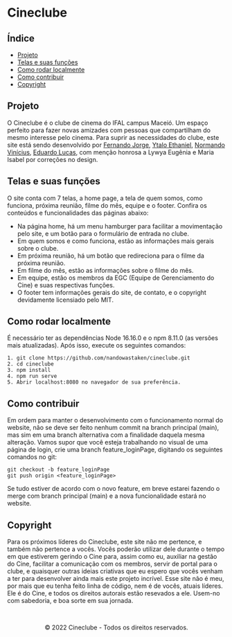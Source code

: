 # Cineclube
## Índice
* <a href='#projeto'>Projeto</a>
* <a href='#funcionalidades'>Telas e suas funções</a>
* <a href='#como-rodar'>Como rodar localmente</a>
* <a href='#como-contribuir'>Como contribuir</a>
* <a href='#copyright'>Copyright</a>



<h2 id='projeto'>Projeto</h2>
<p>
O Cineclube é o clube de cinema do IFAL campus Maceió. Um espaço perfeito para fazer novas amizades com pessoas que compartilham do mesmo interesse pelo cinema. Para suprir as necessidades do clube, este site está sendo desenvolvido por <a href='www.github.com/nandowastaken'>Fernando Jorge</a>, <a href='https://github.com/deisantix'>Ytalo Ethaniel</a>, <a href='https://github.com/N0rm4nd0'>Normando Vinícius</a>, <a href='https://github.com/Luscas-nl'>Eduardo Lucas</a>, com menção honrosa a Lywya Eugênia e Maria Isabel por correções no design. 
</p>

<h2 id='funcionalidades'>Telas e suas funções</h2>
<p>
  O site conta com 7 telas, a home page, a tela de quem somos, como funciona, próxima reunião, filme do mês, equipe e o footer. Confira os conteúdos e funcionalidades das páginas abaixo:<br>
  
  * Na página home, há um menu hamburger para facilitar a movimentação pelo site, e um botão para o formulário de entrada no clube.
  * Em quem somos e como funciona, estão as informações mais gerais sobre o clube.
  * Em próxima reunião, há um botão que redireciona para o filme da próxima reunião.
  * Em filme do mês, estão as informações sobre o filme do mês.
  * Em equipe, estão os membros da EGC (Equipe de Gerenciamento do Cine) e suas respectivas funções.
  * O footer tem informações gerais do site, de contato, e o copyright devidamente licensiado pelo MIT. 
  
</p>

<h2 id='como-rodar'>Como rodar localmente</h2>
<p>
É necessário ter as dependências Node 16.16.0 e o npm 8.11.0 (as versões mais atualizadas). Após isso, execute os seguintes comandos:

```
1. git clone https://github.com/nandowastaken/cineclube.git 
2. cd cineclube
3. npm install
4. npm run serve
5. Abrir localhost:8080 no navegador de sua preferência.
```
</p>

<h2 id='como-contribuir'>Como contribuir</h2>

<p>
Em ordem para manter o desenvolvimento com o funcionamento normal do website, não se deve ser feito nenhum commit na branch principal (main), mas sim em uma branch alternativa com a finalidade daquela mesma alteração. Vamos supor que você esteja trabalhando no visual de uma página de login, crie uma branch feature_loginPage, digitando os seguintes comandos no git: 

```
git checkout -b feature_loginPage
git push origin <feature_loginPage>
```

Se tudo estiver de acordo com o novo feature, em breve estarei fazendo o merge com branch principal (main) e a nova funcionalidade estará no website. 
</p>

<h2 id='copyright'>Copyright</h2>
<p>
Para os próximos líderes do Cineclube, este site não me pertence, e também não pertence a vocês. Vocês poderão utilizar dele durante o tempo em que estiverem gerindo o Cine para, assim como eu, auxiliar na gestão do Cine, facilitar a comunicação com os membros, servir de portal para o clube, e quaisquer outras ideias criativas que eu espero que vocês venham a ter para desenvolver ainda mais este projeto incrível. Esse site não é meu, por mais que eu tenha feito linha de código, nem é de vocês, atuais líderes. Ele é do Cine, e todos os direitos autorais estão resevados a ele. Usem-no com sabedoria, e boa sorte em sua jornada. 
</p>

<br>

<div align='center'>
  <p>© 2022 Cineclube - Todos os direitos reservados.</p>
</div>



